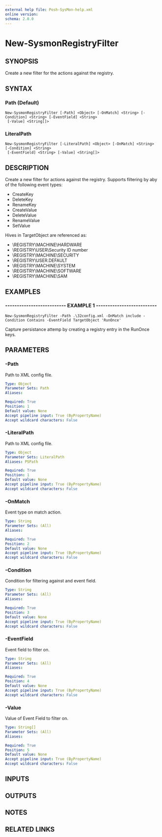 ```yaml
---
external help file: Posh-SysMon-help.xml
online version: 
schema: 2.0.0
---
```


# New-SysmonRegistryFilter

## SYNOPSIS
Create a new filter for the actions against the registry.

## SYNTAX

### Path (Default)
```
New-SysmonRegistryFilter [-Path] <Object> [-OnMatch] <String> [-Condition] <String> [-EventField] <String>
 [-Value] <String[]>
```

### LiteralPath
```
New-SysmonRegistryFilter [-LiteralPath] <Object> [-OnMatch] <String> [-Condition] <String>
 [-EventField] <String> [-Value] <String[]>
```

## DESCRIPTION
Create a new filter for actions against the registry.
Supports filtering
by aby of the following event types:
* CreateKey
* DeleteKey
* RenameKey
* CreateValue
* DeleteValue
* RenameValue
* SetValue

Hives in TargetObject are referenced as:
* \REGISTRY\MACHINE\HARDWARE
* \REGISTRY\USER\Security ID number
* \REGISTRY\MACHINE\SECURITY
* \REGISTRY\USER\.DEFAULT
* \REGISTRY\MACHINE\SYSTEM
* \REGISTRY\MACHINE\SOFTWARE
* \REGISTRY\MACHINE\SAM

## EXAMPLES

### -------------------------- EXAMPLE 1 --------------------------
```
New-SysmonRegistryFilter -Path .\32config.xml -OnMatch include -Condition Contains -EventField TargetObject 'RunOnce'
```

Capture persistance attemp by creating a registry entry in the RunOnce keys.

## PARAMETERS

### -Path
Path to XML config file.

```yaml
Type: Object
Parameter Sets: Path
Aliases: 

Required: True
Position: 1
Default value: None
Accept pipeline input: True (ByPropertyName)
Accept wildcard characters: False
```

### -LiteralPath
Path to XML config file.

```yaml
Type: Object
Parameter Sets: LiteralPath
Aliases: PSPath

Required: True
Position: 1
Default value: None
Accept pipeline input: True (ByPropertyName)
Accept wildcard characters: False
```

### -OnMatch
Event type on match action.

```yaml
Type: String
Parameter Sets: (All)
Aliases: 

Required: True
Position: 2
Default value: None
Accept pipeline input: True (ByPropertyName)
Accept wildcard characters: False
```

### -Condition
Condition for filtering against and event field.

```yaml
Type: String
Parameter Sets: (All)
Aliases: 

Required: True
Position: 3
Default value: None
Accept pipeline input: True (ByPropertyName)
Accept wildcard characters: False
```

### -EventField
Event field to filter on.

```yaml
Type: String
Parameter Sets: (All)
Aliases: 

Required: True
Position: 4
Default value: None
Accept pipeline input: True (ByPropertyName)
Accept wildcard characters: False
```

### -Value
Value of Event Field to filter on.

```yaml
Type: String[]
Parameter Sets: (All)
Aliases: 

Required: True
Position: 5
Default value: None
Accept pipeline input: True (ByPropertyName)
Accept wildcard characters: False
```

## INPUTS

## OUTPUTS

## NOTES

## RELATED LINKS

